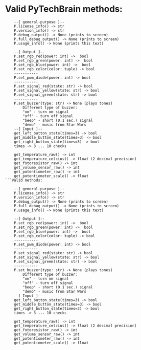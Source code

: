 # Valid PyTechBrain methods:

```
    --[ general-purpose ]--
    P.license_info() -> str
    P.version_info() -> str
    P.debug_output() -> None (prints to screen)
    P.full_debug_output() -> None (prints to screen)
    P.usage_info() -> None (prints this text)

    --[ Output ]--
    P.set_rgb_red(power: int) ->  bool
    P.set_rgb_green(power: int) ->  bool
    P.set_rgb_blue(power: int) ->  bool
    P.set_rgb_color(color: tuple) -> bool
    -----------
    P.set_pwm_diode(power: int) -> bool
    -----------
    P.set_signal_red(state: str) -> bool
    P.set_signal_yellow(state: str) -> bool
    P.set_signal_green(state: str) -> bool
    -----------
    P.set_buzzer(type: str) -> None (plays tones)
        Different type of buzzer:
        "on" - turn on signal
        "off" - turn off signal
        "beep" - short (0.1 sec.) signal
        "demo" - music from Star Wars
    --[ Input ]--
    get_left_button_state(times=3) -> bool
    get_middle_button_state(times=3) -> bool
    get_right_button_state(times=3) -> bool
    times -> 3 ... 10 checks

    get_temperature_raw() -> int
    get_temperature_celcius() -> float (2 decimal precision)
    get_fotoresistor_raw() -> int
    get_volume_sensor_raw() -> int
    get_potentiometer_raw() -> int
    get_potentiometer_scale() -> float
```Valid methods:

    --[ general-purpose ]--
    P.license_info() -> str
    P.version_info() -> str
    P.debug_output() -> None (prints to screen)
    P.full_debug_output() -> None (prints to screen)
    P.usage_info() -> None (prints this text)

    --[ Output ]--
    P.set_rgb_red(power: int) ->  bool
    P.set_rgb_green(power: int) ->  bool
    P.set_rgb_blue(power: int) ->  bool
    P.set_rgb_color(color: tuple) -> bool
    -----------
    P.set_pwm_diode(power: int) -> bool
    -----------
    P.set_signal_red(state: str) -> bool
    P.set_signal_yellow(state: str) -> bool
    P.set_signal_green(state: str) -> bool
    -----------
    P.set_buzzer(type: str) -> None (plays tones)
        Different type of buzzer:
        "on" - turn on signal
        "off" - turn off signal
        "beep" - short (0.1 sec.) signal
        "demo" - music from Star Wars
    --[ Input ]--
    get_left_button_state(times=3) -> bool
    get_middle_button_state(times=3) -> bool
    get_right_button_state(times=3) -> bool
    times -> 3 ... 10 checks

    get_temperature_raw() -> int
    get_temperature_celcius() -> float (2 decimal precision)
    get_fotoresistor_raw() -> int
    get_volume_sensor_raw() -> int
    get_potentiometer_raw() -> int
    get_potentiometer_scale() -> float
```
